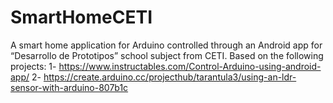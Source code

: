 # SmartHomeCETI
A smart home application for Arduino controlled through an Android app for “Desarrollo de Prototipos” school subject from CETI. Based on the following projects: 1- https://www.instructables.com/Control-Arduino-using-android-app/ 2- https://create.arduino.cc/projecthub/tarantula3/using-an-ldr-sensor-with-arduino-807b1c

